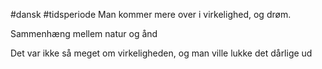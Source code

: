 #dansk #tidsperiode
Man kommer mere over i virkelighed, og drøm.

Sammenhæng mellem natur og ånd

Det var ikke så meget om virkeligheden, og man ville lukke det dårlige ud

